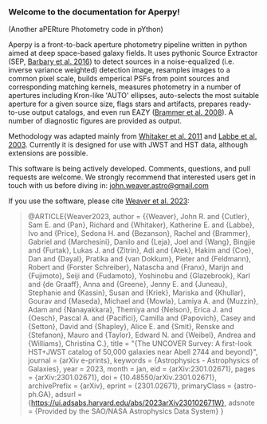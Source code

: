 ### Welcome to the documentation for Aperpy!
(Another aPERture Photometry code in pYthon)

Aperpy is a front-to-back aperture photometry pipeline written in python aimed at deep space-based galaxy fields. It uses pythonic Source Extractor (SEP, [Barbary et al. 2016](https://ui.adsabs.harvard.edu/abs/2016JOSS....1...58B/abstract)) to detect sources in a noise-equalized (i.e. inverse variance weighted) detection image, resamples images to a common pixel scale, builds emperical PSFs from point sources and corresponding matching kernels, measures photometry in a number of apertures including Kron-like 'AUTO' ellipses, auto-selects the most suitable aperture for a given source size, flags stars and artifacts, prepares ready-to-use output catalogs, and even run EAZY ([Brammer et al. 2008](https://ui.adsabs.harvard.edu/abs/2008ApJ...686.1503B/abstract)). A number of diagnostic figures are provided as output. 

Methodology was adapted mainly from [Whitaker et al. 2011](https://ui.adsabs.harvard.edu/abs/2011ApJ...735...86W/abstract) and [Labbe et al. 2003](https://ui.adsabs.harvard.edu/abs/2003AJ....125.1107L/abstract). Currently it is designed for use with JWST and HST data, although extensions are possible. 

This software is being actively developed. Comments, questions, and pull requests are welcome. We strongly recommend that interested users get in touch with us before diving in: [john.weaver.astro@gmail.com](john.weaver.astro@gmail.com)

If you use the software, please cite [Weaver et al. 2023](https://ui.adsabs.harvard.edu/abs/2023arXiv230102671W/abstract):

> @ARTICLE{Weaver2023,
       author = {{Weaver}, John R. and {Cutler}, Sam E. and {Pan}, Richard and {Whitaker}, Katherine E. and {Labbe}, Ivo and {Price}, Sedona H. and {Bezanson}, Rachel and {Brammer}, Gabriel and {Marchesini}, Danilo and {Leja}, Joel and {Wang}, Bingjie and {Furtak}, Lukas J. and {Zitrin}, Adi and {Atek}, Hakim and {Coe}, Dan and {Dayal}, Pratika and {van Dokkum}, Pieter and {Feldmann}, Robert and {Forster Schreiber}, Natascha and {Franx}, Marijn and {Fujimoto}, Seiji and {Fudamoto}, Yoshinobu and {Glazebrook}, Karl and {de Graaff}, Anna and {Greene}, Jenny E. and {Juneau}, Stephanie and {Kassin}, Susan and {Kriek}, Mariska and {Khullar}, Gourav and {Maseda}, Michael and {Mowla}, Lamiya A. and {Muzzin}, Adam and {Nanayakkara}, Themiya and {Nelson}, Erica J. and {Oesch}, Pascal A. and {Pacifici}, Camilla and {Papovich}, Casey and {Setton}, David and {Shapley}, Alice E. and {Smit}, Renske and {Stefanon}, Mauro and {Taylor}, Edward N. and {Weibel}, Andrea and {Williams}, Christina C.},
>        title = "{The UNCOVER Survey: A first-look HST+JWST catalog of 50,000 galaxies near Abell 2744 and beyond}",
>      journal = {arXiv e-prints},
>     keywords = {Astrophysics - Astrophysics of Galaxies},
>         year = 2023,
>        month = jan,
>          eid = {arXiv:2301.02671},
>        pages = {arXiv:2301.02671},
>          doi = {10.48550/arXiv.2301.02671},
>archivePrefix = {arXiv},
>       eprint = {2301.02671},
> primaryClass = {astro-ph.GA},
>       adsurl = {https://ui.adsabs.harvard.edu/abs/2023arXiv230102671W},
>      adsnote = {Provided by the SAO/NASA Astrophysics Data System}
>}
